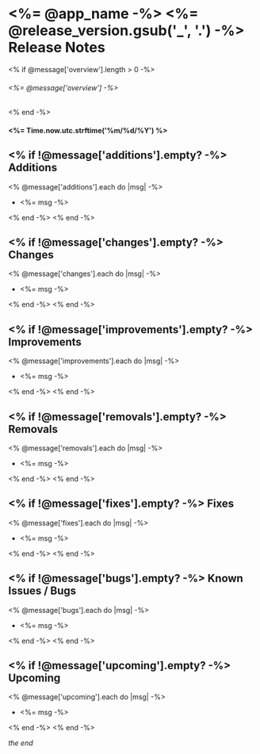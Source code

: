 # <%= @app_name -%> <%= @release_version.gsub('_', '.') -%> Release Notes
<% if @message['overview'].length > 0 -%>
###### <%= @message['overview'] -%>

<% end -%>

#### <%= Time.now.utc.strftime('%m/%d/%Y') %>

<% if !@message['additions'].empty? -%>
Additions
----
<% @message['additions'].each do |msg| -%>
* <%= msg -%>

<% end -%>
<% end -%>

<% if !@message['changes'].empty? -%>
Changes
----
<% @message['changes'].each do |msg| -%>
* <%= msg -%>

<% end -%>
<% end -%>

<% if !@message['improvements'].empty? -%>
Improvements
----
<% @message['improvements'].each do |msg| -%>
* <%= msg -%>

<% end -%>
<% end -%>

<% if !@message['removals'].empty? -%>
Removals
----
<% @message['removals'].each do |msg| -%>
* <%= msg -%>

<% end -%>
<% end -%>

<% if !@message['fixes'].empty? -%>
Fixes
----
<% @message['fixes'].each do |msg| -%>
* <%= msg -%>

<% end -%>
<% end -%>

<% if !@message['bugs'].empty? -%>
Known Issues / Bugs
----
<% @message['bugs'].each do |msg| -%>
* <%= msg -%>

<% end -%>
<% end -%>

<% if !@message['upcoming'].empty? -%>
Upcoming
----
<% @message['upcoming'].each do |msg| -%>
* <%= msg -%>

<% end -%>
<% end -%>

*the end*